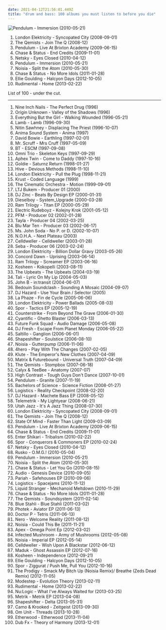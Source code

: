 ```yaml
---
date: 2021-04-12T21:56:01.449Z
title: "drum and bass: 100 albums you must listen to before you die"
---
```

![Pendulum - Immersion (2010-05-21)](http://coverartarchive.org/release/c87c4638-53b0-4bd4-9600-120a819b652f/23249753032-500.jpg "Pendulum - Immersion (2010-05-21)")
<ol class="albums">
<li data-cover="http://coverartarchive.org/release/5bf72d24-7ae4-45a0-82df-213485d6a68c/5504084776-500.jpg" data-tags="drum and bass, liquid funk" role="button">London Elektricity - Syncopated City (2008-09-01)</li>
<li data-cover="http://coverartarchive.org/release/f20719f3-0c5f-426d-b3d8-d02e4fd4917f/3498321233-500.jpg" data-tags="drum and bass" role="button">The Qemists - Join The Q (2008-12)</li>
<li data-cover="http://coverartarchive.org/release/17d7b6ef-2d7b-4a3f-a326-5a1b07c9253c/3550688307-500.jpg" data-tags="drum and bass" role="button">Pendulum - Live At Brixton Academy (2009-06-15)</li>
<li data-cover="https://via.placeholder.com/450" data-tags="drum and bass" role="button">Chase & Status - End Credits (2009-11-01)</li>
<li data-cover="http://coverartarchive.org/release/2fbc123d-a926-4700-b5a6-b71f09fe175e/12658720449-500.jpg" data-tags="drum and bass" role="button">Netsky - Eyes Closed (2010-04-12)</li>
<li data-cover="http://coverartarchive.org/release/c87c4638-53b0-4bd4-9600-120a819b652f/23249753032-500.jpg" data-tags="drum and bass" role="button">Pendulum - Immersion (2010-05-21)</li>
<li data-cover="http://coverartarchive.org/release/e82d5c86-9c18-4842-9cc9-8e348ad3df6c/1214392676-500.jpg" data-tags="drum and bass, dubstep" role="button">Noisia - Split the Atom (2010-05-30)</li>
<li data-cover="https://img.discogs.com/sVNmw-zFlPY39DEorIjqZUTJpDY=/fit-in/500x297/filters:strip_icc():format(jpeg):mode_rgb():quality(90)/discogs-images/R-2713155-1297691471.jpeg.jpg" data-tags="drum and bass" role="button">Chase & Status - No More Idols (2011-01-28)</li>
<li data-cover="http://coverartarchive.org/release/98215ea8-f57d-49f6-8a77-cad6957b1181/7519909230-500.jpg" data-tags="electronic, synthpop, pop" role="button">Ellie Goulding - Halcyon Days (2012-10-05)</li>
<li data-cover="http://coverartarchive.org/release/ec6d908f-cf79-4225-a20f-7796ad248661/8830440426-500.jpg" data-tags="drum and bass" role="button">Rudimental - Home (2013-02-22)</li>
</ol>
List of 100 - under the cut.
<!-- more -->

_________________

<ol class="albums">
<li data-cover="http://coverartarchive.org/release/3f2839ae-170e-4351-9847-446ca5ce73d6/13453155769-500.jpg" data-tags="industrial" role="button">
Nine Inch Nails - The Perfect Drug (1996)
</li>
<li data-cover="https://img.discogs.com/2QdsXx1tiBpDeOzGRvotWF7GHAI=/fit-in/450x448/filters:strip_icc():format(jpeg):mode_rgb():quality(90)/discogs-images/R-1219892-1232363362.jpeg.jpg" data-tags="drum and bass, dj rap, barturismooth, f1 approved" role="button">
Origin Unknown - Valley of the Shadows (1996)
</li>
<li data-cover="http://coverartarchive.org/release/2bb1f14a-893d-3392-839e-79838118213c/6557357686-500.jpg" data-tags="trip-hop, electronic, 90s" role="button">
Everything But the Girl - Walking Wounded (1996-05-21)
</li>
<li data-cover="http://coverartarchive.org/release/4172b52f-6e74-4182-a101-7eac30f3bf55/2542250052-500.jpg" data-tags="trip-hop" role="button">
Lamb - Lamb (1996-09-30)
</li>
<li data-cover="http://coverartarchive.org/release/91286515-dfce-4fda-bc78-257b8cffb257/24437917725-500.jpg" data-tags="chillout, nu jazz, electronica, trip hop" role="button">
Nitin Sawhney - Displacing The Priest (1996-10-07)
</li>
<li data-cover="http://coverartarchive.org/release/62cb3656-fafc-47ea-a86c-5bceb579cdd0/2505288273-500.jpg" data-tags="trip-hop, dub, drum and bass" role="button">
Anima Sound System - Anima (1997)
</li>
<li data-cover="http://coverartarchive.org/release/d0bf2459-477c-309d-b597-9130106f4a02/28915832286-500.jpg" data-tags="90s" role="button">
David Bowie - Earthling (1997-02-01)
</li>
<li data-cover="https://img.discogs.com/42yY8-728mQ_HeoZtb58netsqT8=/fit-in/600x600/filters:strip_icc():format(jpeg):mode_rgb():quality(90)/discogs-images/R-127733-1369690762-6030.jpeg.jpg" data-tags="chillout, electronic, electronica, trip-hop, downtempo" role="button">
Mr. Scruff - Mrs Cruff (1997-05-09)
</li>
<li data-cover="http://coverartarchive.org/release/f8b4438b-425c-4698-a5d4-b5d939165e2c/6952657222-500.jpg" data-tags="trance" role="button">
BT - ESCM (1997-09-08)
</li>
<li data-cover="http://coverartarchive.org/release/53ff6c25-513e-40fc-9581-a5b965c9b948/10788598950-500.jpg" data-tags="ambient, drum and bass, atmospheric drum and bass, silver, omni trio, dr4mnk00l, drum 'n' bass, skeleton keys, barturismooth" role="button">
Omni Trio - Skeleton Keys (1997-09-29)
</li>
<li data-cover="http://coverartarchive.org/release/32ad4a8c-cd44-3637-ac39-3479d7be8fb2/19702223299-500.jpg" data-tags="electronic, idm" role="button">
Aphex Twin - Come to Daddy (1997-10-16)
</li>
<li data-cover="http://coverartarchive.org/release/bd50be04-ab08-4468-b1a9-93fb05364bda/2610470476-500.jpg" data-tags="electronic, drum and bass, ffrr" role="button">
Goldie - Saturnz Return (1998-01-27)
</li>
<li data-cover="http://coverartarchive.org/release/9e737174-1293-4b5a-9c92-80dd4934865c/8354418251-500.jpg" data-tags="drum and bass" role="button">
Hive - Devious Methods (1998-11-10)
</li>
<li data-cover="https://img.discogs.com/qb6vOC-9zKB7qdTLUMTHSiczoUE=/fit-in/600x595/filters:strip_icc():format(jpeg):mode_rgb():quality(90)/discogs-images/R-13995-1570127612-1951.jpeg.jpg" data-tags="drum and bass" role="button">
London Elektricity - Pull the Plug (1998-11-21)
</li>
<li data-cover="https://img.discogs.com/5Cb3INApPcqkJUbsfB0S_wAt-z0=/fit-in/600x592/filters:strip_icc():format(jpeg):mode_rgb():quality(90)/discogs-images/R-3892-1399982354-5123.jpeg.jpg" data-tags="drum and bass" role="button">
Krust - Coded Language (1999)
</li>
<li data-cover="http://coverartarchive.org/release/a93421ab-50ba-3511-b0c4-1c2f1888cbd6/23414863063-500.jpg" data-tags="jazz, ninja tune, downtempo" role="button">
The Cinematic Orchestra - Motion (1999-09-01)
</li>
<li data-cover="http://coverartarchive.org/release/6f29b8de-e444-40f5-b5ac-fce6e0c64c54/3798901070-500.jpg" data-tags="drum and bass" role="button">
LTJ Bukem - Producer 01 (2000)
</li>
<li data-cover="https://img.discogs.com/u2fviqgUCsdOKCyh1LXlfBVVtns=/fit-in/600x599/filters:strip_icc():format(jpeg):mode_rgb():quality(90)/discogs-images/R-876770-1500550690-5928.jpeg.jpg" data-tags="drum and bass, beats by design ep" role="button">
DJ Zinc - Beats By Design EP (2000-01-31)
</li>
<li data-cover="http://coverartarchive.org/release/42a0f8d8-9b5f-41f4-9fd0-bd3222b90bb4/8615606476-500.jpg" data-tags="drum and bass" role="button">
Dieselboy - System_Upgrade (2000-03-28)
</li>
<li data-cover="http://coverartarchive.org/release/46944fe9-7b41-4f8a-a056-26d89c0235d3/9216671118-500.jpg" data-tags="drum and bass" role="button">
Ram Trilogy - Titan EP (2000-05-29)
</li>
<li data-cover="https://img.discogs.com/I4kCuqg5wj4j4KatoUL-zbDdeZA=/fit-in/600x593/filters:strip_icc():format(jpeg):mode_rgb():quality(90)/discogs-images/R-907702-1471724506-6929.jpeg.jpg" data-tags="drum and bass" role="button">
Electric Rudeboyz - Kolejny Krok (2001-05-12)
</li>
<li data-cover="http://coverartarchive.org/release/545e7c16-c711-4f0f-aa25-2c836850a040/25603629614-500.jpg" data-tags="electronica, idm, drum and bass, atmospheric drum and bass" role="button">
PFM - Producer 02 (2002-01-28)
</li>
<li data-cover="http://coverartarchive.org/release/d8689c59-a581-4caa-bf85-c17a29d1b137/25607825860-500.jpg" data-tags="atmospheric drum and bass, deep house" role="button">
Tayla - Producer 04 (2002-03-25)
</li>
<li data-cover="http://coverartarchive.org/release/9266a9c0-8b61-442f-aa07-376ba47a12ff/1725745559-500.jpg" data-tags="drum and bass, good looking" role="button">
Blu Mar Ten - Producer 03 (2002-06-17)
</li>
<li data-cover="https://img.discogs.com/qnw7XijC2a8hHm73fJ0PWif6Ge0=/fit-in/600x543/filters:strip_icc():format(jpeg):mode_rgb():quality(90)/discogs-images/R-62910-1556200728-9015.jpeg.jpg" data-tags="indietronica" role="button">
Ms. John Soda - No P. or D. (2002-10-07)
</li>
<li data-cover="http://coverartarchive.org/release/49cd5b24-36d8-4de0-aace-dfa25b386bfa/8545384175-500.jpg" data-tags="drum and bass, breakbeat" role="button">
N.O.H.A. - Next Plateau (2003)
</li>
<li data-cover="http://coverartarchive.org/release/ef4485c0-a652-4fd5-903f-b5ba6e299361/6596488540-500.jpg" data-tags="industrial, industrial metal" role="button">
Celldweller - Celldweller (2003-01-28)
</li>
<li data-cover="http://coverartarchive.org/release/9ac17266-d341-4ea8-a17b-e3846dafa4a6/22951670337-500.jpg" data-tags="atmospheric, drum and bass, atmospheric drum and bass" role="button">
Seba - Producer 06 (2003-02-24)
</li>
<li data-cover="http://coverartarchive.org/release/4ffe92b3-68cf-4264-9efc-fa7ee4f5f249/4714801277-500.jpg" data-tags="drum and bass" role="button">
London Elektricity - Billion Dollar Gravy (2003-05-26)
</li>
<li data-cover="https://via.placeholder.com/450" data-tags="drum and bass" role="button">
Concord Dawn - Uprising (2003-06-14)
</li>
<li data-cover="http://coverartarchive.org/release/b1d35b49-9fe0-4d19-be63-d8891e25d7ab/1977941693-500.jpg" data-tags="drum and bass, neurofunk" role="button">
Ram Trilogy - Screamer EP (2003-06-16)
</li>
<li data-cover="http://coverartarchive.org/release/0b41ec2e-083a-3b56-ac79-88ecce303214/14359156369-500.jpg" data-tags="electronic, trip-hop" role="button">
Kosheen - Kokopelli (2003-08-11)
</li>
<li data-cover="http://coverartarchive.org/release/a9cfed62-05af-4098-a832-b02f93f18e85/1781437544-500.jpg" data-tags="drum and bass" role="button">
The Upbeats - The Upbeats (2004-03-19)
</li>
<li data-cover="https://img.discogs.com/DHN7EPLgN1-UR2zV_iJ64qsE9W0=/fit-in/300x300/filters:strip_icc():format(jpeg):mode_rgb():quality(90)/discogs-images/R-251764-1084031556.jpg.jpg" data-tags="drum and bass, frauen und technik, roni size, lesser known yet streamable albums, bereps sub-brazil albums, drum and bass1" role="button">
Tali - Lyric On My Lip (2004-05-03)
</li>
<li data-cover="https://img.discogs.com/avT8CEzIXxTXWZ3yiaxFE1rXurg=/fit-in/600x600/filters:strip_icc():format(jpeg):mode_rgb():quality(90)/discogs-images/R-265376-1593008470-6425.jpeg.jpg" data-tags="drum and bass" role="button">
John B - in:transit (2004-06-07)
</li>
<li data-cover="https://via.placeholder.com/450" data-tags="dub, reggae" role="button">
Bedouin Soundclash - Sounding A Mosaic (2004-09-07)
</li>
<li data-cover="https://img.discogs.com/y2gorOpndf9rDDnLR03B_nwadf0=/fit-in/600x589/filters:strip_icc():format(jpeg):mode_rgb():quality(90)/discogs-images/R-527840-1157734386.jpeg.jpg" data-tags="drum and bass" role="button">
DJ Hazard - Use Your Brain / Selector (2005)
</li>
<li data-cover="http://coverartarchive.org/release/a082cc32-7c12-4f17-9d5d-4c73a4e82abe/1895628765-500.jpg" data-tags="dub, electro, drum and bass" role="button">
La Phaze - Fin de Cycle (2005-06-06)
</li>
<li data-cover="http://coverartarchive.org/release/106abfcc-2155-49fe-a64f-ba85375b894c/4714836425-500.jpg" data-tags="drum and bass" role="button">
London Elektricity - Power Ballads (2005-08-03)
</li>
<li data-cover="http://coverartarchive.org/release/bb7cc0a9-a13a-453a-bbd5-076136f3a76f/2459388103-500.jpg" data-tags="drum and bass" role="button">
Spor - Tactics EP (2005-12-19)
</li>
<li data-cover="http://coverartarchive.org/release/0658e6a8-7112-4c1f-b766-a43dac146798/1686598278-500.jpg" data-tags="drum and bass, darkstep" role="button">
Counterstrike - From Beyond The Grave (2006-01-30)
</li>
<li data-cover="http://coverartarchive.org/release/363afceb-a37b-4a8c-affb-a11a7c5379c9/20415950133-500.jpg" data-tags="drum and bass" role="button">
Cyantific - Ghetto Blaster (2006-03-13)
</li>
<li data-cover="http://coverartarchive.org/release/a292d675-5e37-491c-8e76-15f8c1f0570b/9853899226-500.jpg" data-tags="british, drum and bass, breakbeat" role="button">
Future Funk Squad - Audio Damage (2006-05-08)
</li>
<li data-cover="https://via.placeholder.com/450" data-tags="drum and bass" role="button">
DJ Fresh - Escape From Planet Monday (2006-05-22)
</li>
<li data-cover="https://img.discogs.com/YKBuZi5tKmnnPPk83hQMeRvvsis=/fit-in/600x600/filters:strip_icc():format(jpeg):mode_rgb():quality(90)/discogs-images/R-654304-1170195233.jpeg.jpg" data-tags="trip-hop, downtempo" role="button">
Saltillo - Ganglion (2006-06-01)
</li>
<li data-cover="http://coverartarchive.org/release/1f56dd27-77e6-4960-b0a0-270a3e9b4032/4524554520-500.jpg" data-tags="drum and bass" role="button">
Shapeshifter - Soulstice (2006-08-10)
</li>
<li data-cover="http://coverartarchive.org/release/e057d89e-468f-4603-9b02-a24ded44773f/4446114169-500.jpg" data-tags="house, drum and bass, breakbeat" role="button">
Noisia - Gutterpump (2006-11-06)
</li>
<li data-cover="https://img.discogs.com/ESH95y9DycaT4SOOXXLezrWm8Lw=/fit-in/350x350/filters:strip_icc():format(jpeg):mode_rgb():quality(90)/discogs-images/R-5927152-1406535632-6416.jpeg.jpg" data-tags="uutta jazzia, acid lounge, city lounge, jazz-trip, alternative lounge, lounge chill, electronic lounge jazz, lounge electronic, lounge uptempo, chillounge1, chill chill, jazzy vibes, lounge at home tres, chillair, epic lounge, jazzy flavoured, my-love, acoustic groove, lounge downtempo, lounge-tech, groove lounge, ouahhhhh, lounge vibe, lounge at home two, 1st vine, 1st vine acid, chilllounge1, nu jazz vibe, nu-jazz vibe, nujazz vibe, uuta jazzia, uutta jazziz, serve chilled, tropcool, acid jazz vibe, nu jazz, chillout downtempo, my lounge room, awesome downtempo" role="button">
4hero - Play With The Changes (2007-02-05)
</li>
<li data-cover="https://img.discogs.com/0tIPhogw7d5xuPLG9Ximbd4RkwE=/fit-in/600x595/filters:strip_icc():format(jpeg):mode_rgb():quality(90)/discogs-images/R-1065986-1572158038-6716.jpeg.jpg" data-tags="drum and bass" role="button">
Klute - The Emperor's New Clothes (2007-04-09)
</li>
<li data-cover="http://coverartarchive.org/release/7cb27823-5bae-4fbe-8464-f78e7f585a78/4924168225-500.jpg" data-tags="drum and bass" role="button">
Matrix & Futurebound - Universal Truth (2007-04-09)
</li>
<li data-cover="http://coverartarchive.org/release/d8312fb2-c2b3-4374-980f-36e0150b337d/3483439793-500.jpg" data-tags="drum and bass" role="button">
The Qemists - Stompbox (2007-06-18)
</li>
<li data-cover="http://coverartarchive.org/release/eefa6f79-d77c-4030-a6ac-52b8e751d38d/16688234973-500.jpg" data-tags="drum and bass, drum & bass" role="button">
Calyx & TeeBee - Anatomy (2007-07)
</li>
<li data-cover="http://coverartarchive.org/release/b71dbf1d-40e4-42a8-a525-f6dee14f5211/20415256688-500.jpg" data-tags="drum and bass" role="button">
High Contrast - Tough Guys Don't Dance (2007-10-01)
</li>
<li data-cover="https://img.discogs.com/fp5IqcWzZC4jjVmvI9BVTJaRTuY=/fit-in/600x597/filters:strip_icc():format(jpeg):mode_rgb():quality(90)/discogs-images/R-1121157-1195902611.jpeg.jpg" data-tags="drum and bass" role="button">
Pendulum - Granite (2007-11-19)
</li>
<li data-cover="http://coverartarchive.org/release/54ca0fed-9977-4ff3-b10f-cad64e3a661e/2988268080-500.jpg" data-tags="liquid funk" role="button">
Bachelors of Science - Science Fiction (2008-01-27)
</li>
<li data-cover="https://via.placeholder.com/450" data-tags="drum and bass" role="button">
Logistics - Reality Checkpoint (2008-02-20)
</li>
<li data-cover="http://coverartarchive.org/release/5705bf29-9bc8-4063-a3de-efcbbde16ae3/4905438991-500.jpg" data-tags="drum and bass" role="button">
DJ Hazard - Machete Bass EP (2008-05-12)
</li>
<li data-cover="http://coverartarchive.org/release/5e30e823-fb1d-49c8-8a06-671363582716/11057205298-500.jpg" data-tags="drum and bass" role="button">
Telemetrik - My Lightyear (2008-06-21)
</li>
<li data-cover="http://coverartarchive.org/release/efefd603-2fae-4bbb-912f-0a03917e4650/4908110453-500.jpg" data-tags="drum and bass" role="button">
Utah Jazz - It's A Jazz Thing (2008-07-30)
</li>
<li data-cover="http://coverartarchive.org/release/5bf72d24-7ae4-45a0-82df-213485d6a68c/5504084776-500.jpg" data-tags="drum and bass, liquid funk" role="button">
London Elektricity - Syncopated City (2008-09-01)
</li>
<li data-cover="http://coverartarchive.org/release/f20719f3-0c5f-426d-b3d8-d02e4fd4917f/3498321233-500.jpg" data-tags="drum and bass" role="button">
The Qemists - Join The Q (2008-12)
</li>
<li data-cover="http://coverartarchive.org/release/e3b475ad-95b6-4348-a660-996e2f993145/2486291366-500.jpg" data-tags="drum and bass" role="button">
State Of Mind - Faster Than Light (2009-03-09)
</li>
<li data-cover="http://coverartarchive.org/release/17d7b6ef-2d7b-4a3f-a326-5a1b07c9253c/3550688307-500.jpg" data-tags="drum and bass" role="button">
Pendulum - Live At Brixton Academy (2009-06-15)
</li>
<li data-cover="https://via.placeholder.com/450" data-tags="drum and bass" role="button">
Chase & Status - End Credits (2009-11-01)
</li>
<li data-cover="http://coverartarchive.org/release/95da9d74-569f-4406-8bc4-7bf2bcbe69b6/20733482972-500.jpg" data-tags="post-hardcore" role="button">
Enter Shikari - Tribalism (2010-02-22)
</li>
<li data-cover="http://coverartarchive.org/release/1adc6d38-9fe7-4941-bd1d-1baf29e8b83b/1525351721-500.jpg" data-tags="drum and bass" role="button">
Spor - Conquerors & Commoners EP (2010-02-24)
</li>
<li data-cover="http://coverartarchive.org/release/2fbc123d-a926-4700-b5a6-b71f09fe175e/12658720449-500.jpg" data-tags="drum and bass" role="button">
Netsky - Eyes Closed (2010-04-12)
</li>
<li data-cover="http://coverartarchive.org/release/c0254828-029b-4006-8a14-8464b09cbc40/14987408388-500.jpg" data-tags="dubstep" role="button">
Rusko - O.M.G.! (2010-05-04)
</li>
<li data-cover="http://coverartarchive.org/release/c87c4638-53b0-4bd4-9600-120a819b652f/23249753032-500.jpg" data-tags="drum and bass" role="button">
Pendulum - Immersion (2010-05-21)
</li>
<li data-cover="http://coverartarchive.org/release/e82d5c86-9c18-4842-9cc9-8e348ad3df6c/1214392676-500.jpg" data-tags="drum and bass, dubstep" role="button">
Noisia - Split the Atom (2010-05-30)
</li>
<li data-cover="https://img.discogs.com/7DutYyqbDH6rfSXwVqILHTHOcqw=/fit-in/477x500/filters:strip_icc():format(jpeg):mode_rgb():quality(90)/discogs-images/R-2396412-1281646500.jpeg.jpg" data-tags="drum and bass" role="button">
Chase & Status - Let You Go (2010-08-15)
</li>
<li data-cover="http://coverartarchive.org/release/d863d423-dd26-4b2f-b65c-942732364241/26580281765-500.jpg" data-tags="drum and bass, d'n'b, music for fags, music for idiots, music for gays, shitstep, music for morons, music for the mentally retarded, analstep, crapelectronica for imbicils and gays, stupid shit drums and crap bass, audio anal" role="button">
Audio - Genesis Device (2010-09-05)
</li>
<li data-cover="https://img.discogs.com/du79Zje4dvNq5YM7nPnKCRIcHwU=/fit-in/333x333/filters:strip_icc():format(jpeg):mode_rgb():quality(90)/discogs-images/R-3428189-1330015421.jpeg.jpg" data-tags="dubstep, drum and bass, atmospheric drum and bass, r&s" role="button">
Pariah - Safehouses EP (2010-09-06)
</li>
<li data-cover="http://coverartarchive.org/release/87844dee-f9b3-4f91-a30e-1c2eb4e2fd84/14203101682-500.jpg" data-tags="drum and bass" role="button">
Logistics - Spacejams (2010-11-12)
</li>
<li data-cover="http://coverartarchive.org/release/ba26f16f-9a6a-4c53-94f3-251902072c8e/15290215878-500.jpg" data-tags="dubstep, drum and bass" role="button">
Liquid Stranger - Mechanoid Meltdown (2010-11-29)
</li>
<li data-cover="https://img.discogs.com/sVNmw-zFlPY39DEorIjqZUTJpDY=/fit-in/500x297/filters:strip_icc():format(jpeg):mode_rgb():quality(90)/discogs-images/R-2713155-1297691471.jpeg.jpg" data-tags="drum and bass" role="button">
Chase & Status - No More Idols (2011-01-28)
</li>
<li data-cover="http://coverartarchive.org/release/a0d48d7a-2821-4db2-965f-54541d590fb8/3500842416-500.jpg" data-tags="drum and bass" role="button">
The Qemists - Soundsystem (2011-02-14)
</li>
<li data-cover="http://coverartarchive.org/release/93b9d79e-7422-4c97-81ab-fea8ed068973/10666955584-500.jpg" data-tags="industrial, electronic" role="button">
Blue Stahli - Blue Stahli (2011-03-02)
</li>
<li data-cover="http://coverartarchive.org/release/2835c3bb-c5b3-4c42-b0f8-036f0e21d511/9070210882-500.jpg" data-tags="electronic, dubstep, drum and bass" role="button">
Photek - Aviator EP (2011-06-13)
</li>
<li data-cover="https://img.discogs.com/y4XBgnPfRyJUXneW93sfjJwJt44=/fit-in/600x600/filters:strip_icc():format(jpeg):mode_rgb():quality(90)/discogs-images/R-3354632-1336033311.jpeg.jpg" data-tags="electronic, dubstep, drum and bass, breakbeat, tetris" role="button">
Doctor P - Tetris (2011-06-13)
</li>
<li data-cover="http://coverartarchive.org/release/7f49326e-aceb-4fc6-a1ec-671a0ef14eac/6441724282-500.jpg" data-tags="dubstep" role="button">
Nero - Welcome Reality (2011-08-12)
</li>
<li data-cover="http://coverartarchive.org/release/a56f0d90-c910-4e02-b691-b545a9949350/1273499246-500.jpg" data-tags="electronic, drum and bass, neurofunk" role="button">
Noisia - Could This Be (2011-11-21)
</li>
<li data-cover="http://coverartarchive.org/release/c4f3fc13-f943-4bdc-aa07-8e3c203e4460/19858976358-500.jpg" data-tags="drum and bass, drum & bass, 2012 releases, liquid dnb, current favorite albums" role="button">
Apex - Omega Point Ep (2012-03-02)
</li>
<li data-cover="http://coverartarchive.org/release/24187665-87de-40eb-82db-ad38b6ca1566/1078624918-500.jpg" data-tags="electronic, dubstep, electro" role="button">
Infected Mushroom - Army of Mushrooms (2012-05-08)
</li>
<li data-cover="http://coverartarchive.org/release/ab9f466b-3c7b-49db-9993-a5a8facb42e0/1163391337-500.jpg" data-tags="drum and bass, nice cover-art" role="button">
Noisia - Imperial EP (2012-05-14)
</li>
<li data-cover="http://coverartarchive.org/release/d6bab60f-cbda-45f4-82eb-a183b0c66ff1/26903112583-500.jpg" data-tags="electronic rock, dubstep" role="button">
Celldweller - Wish Upon A Blackstar (2012-06-12)
</li>
<li data-cover="https://via.placeholder.com/450" data-tags="drum and bass, liquid dnb, veela" role="button">
Maduk - Ghost Assassin EP (2012-07-16)
</li>
<li data-cover="http://coverartarchive.org/release/fd1faa20-3446-49ac-b157-9b7db785ee2f/23101941298-500.jpg" data-tags="electronic, trip-hop, drum and bass, female vocal, need to listen, favorite albums 2012" role="button">
Kosheen - Independence (2012-09-21)
</li>
<li data-cover="http://coverartarchive.org/release/98215ea8-f57d-49f6-8a77-cad6957b1181/7519909230-500.jpg" data-tags="electronic, synthpop, pop" role="button">
Ellie Goulding - Halcyon Days (2012-10-05)
</li>
<li data-cover="http://coverartarchive.org/release/247dbc2d-61f2-4525-a292-10ca5456ec4e/18369021401-500.jpg" data-tags="electronic, drum and bass, drum & bass" role="button">
Spor - Ziggurat / Push Me, Pull You (2012-10-16)
</li>
<li data-cover="http://coverartarchive.org/release/bbc2d65a-6221-4095-87e6-4532aa916134/28869505470-500.jpg" data-tags="dubstep, drum and bass" role="button">
The Prodigy - Smack My Bitch Up (Noisia Remix)/ Breathe (Zeds Dead Remix) (2012-11-05)
</li>
<li data-cover="http://coverartarchive.org/release/87e1d9bd-a13b-4ff3-9964-cfd4e5ae2ffe/6892823160-500.jpg" data-tags="dubstep" role="button">
Modestep - Evolution Theory (2013-02-11)
</li>
<li data-cover="http://coverartarchive.org/release/ec6d908f-cf79-4225-a20f-7796ad248661/8830440426-500.jpg" data-tags="drum and bass" role="button">
Rudimental - Home (2013-02-22)
</li>
<li data-cover="http://coverartarchive.org/release/5bc4c17d-2ca3-47f0-be06-8a5472018eae/24476679821-500.jpg" data-tags="drum and bass" role="button">
Nu:Logic - What I've Always Waited for (2013-03-25)
</li>
<li data-cover="http://coverartarchive.org/release/97e1a167-6af4-480a-bdf7-e8538ef9d8c5/27344147440-500.jpg" data-tags="drum and bass" role="button">
Metrik - Metrik EP (2013-04-08)
</li>
<li data-cover="http://coverartarchive.org/release/74e5ca11-2b8c-4cb5-bbd0-76cdf078fb8c/9567260594-500.jpg" data-tags="drum and bass" role="button">
Shapeshifter - Delta (2013-05-31)
</li>
<li data-cover="http://coverartarchive.org/release/b1dbf37e-68fc-4056-b545-d3c6c61baa0a/6218481147-500.jpg" data-tags="drum and bass" role="button">
Camo & Krooked - Zeitgeist (2013-09-30)
</li>
<li data-cover="http://coverartarchive.org/release/accbc866-5913-4aed-aa3c-90968317ae33/10488526966-500.jpg" data-tags="electronic, dubstep, drum and bass" role="button">
Om Unit - Threads (2013-10-28)
</li>
<li data-cover="http://coverartarchive.org/release/a5fd4b30-fb23-4ce7-a36b-9fafe7e7b750/7313177568-500.jpg" data-tags="drum and bass" role="button">
Etherwood - Etherwood (2013-11-04)
</li>
<li data-cover="http://coverartarchive.org/release/5c6efe3a-5799-4845-aed6-4b1ae06658c2/6224713786-500.jpg" data-tags="hip hop, grime, dubstep, drum and bass, uk bass, dub fx, dubfx, pledge, s: drum and bass" role="button">
Dub Fx - Theory of Harmony (2013-12-01)
</li>
</ol>